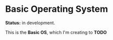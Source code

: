Basic Operating System
======================

**Status:** in development.

This is the **Basic OS**, which I'm creating to **TODO**

